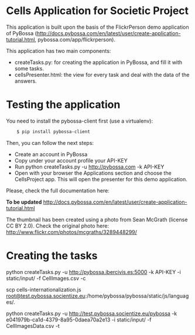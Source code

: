 Cells Application for Societic Project
======================================

This application is built upon the basis of the FlickrPerson demo application of PyBossa (http://docs.pybossa.com/en/latest/user/create-application-tutorial.html, pybossa.com/app/flickrperson).

This application has two main components:

*  createTasks.py: for creating the application in PyBossa, and fill it with some tasks.
*  cellsPresenter.html: the view for every task and deal with the data of the answers.

Testing the application
=======================

You need to install the pybossa-client first (use a virtualenv):

```bash
    $ pip install pybossa-client
```
Then, you can follow the next steps:

*  Create an account in PyBossa
*  Copy under your account profile your API-KEY
*  Run python createTasks.py -u http://pybossa.com -k API-KEY
*  Open with your browser the Applications section and choose the CellsProject app. This will open the presenter for this demo application.

Please, check the full documentation here:

**To be updated**
http://docs.pybossa.com/en/latest/user/create-application-tutorial.html

The thumbnail has been created using a photo from Sean McGrath (license CC
BY 2.0). 
Check the original photo here: http://www.flickr.com/photos/mcgraths/3289448299/


Creating the tasks
==================

python createTasks.py -u http://pybossa.ibercivis.es:5000 -k API-KEY -i static/input/ -f CellImages.csv -c 

scp cells-internationalization.js root@test.pybossa.socientize.eu:/home/pybossa/pybossa/static/js/languages/.

python createTasks.py -u http://test.pybossa.socientize.eu/pybossa -k e041979b-ca1d-4379-8a95-0daea70a2e13 -i static/input/ -f CellImagesData.csv -t

